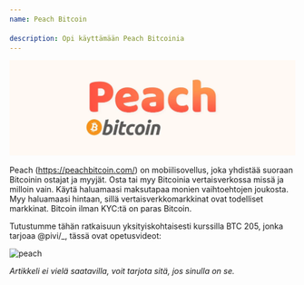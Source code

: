 ```yaml
---
name: Peach Bitcoin

description: Opi käyttämään Peach Bitcoinia
---
```


![kansi](assets/cover.webp)

Peach (https://peachbitcoin.com/) on mobiilisovellus, joka yhdistää suoraan Bitcoinin ostajat ja myyjät. Osta tai myy Bitcoinia vertaisverkossa missä ja milloin vain. Käytä haluamaasi maksutapaa monien vaihtoehtojen joukosta. Myy haluamaasi hintaan, sillä vertaisverkkomarkkinat ovat todelliset markkinat. Bitcoin ilman KYC:tä on paras Bitcoin.

Tutustumme tähän ratkaisuun yksityiskohtaisesti kurssilla BTC 205, jonka tarjoaa @pivi/\_, tässä ovat opetusvideot:

![peach](https://youtu.be/ziwhv9KqVkM)

_Artikkeli ei vielä saatavilla, voit tarjota sitä, jos sinulla on se._